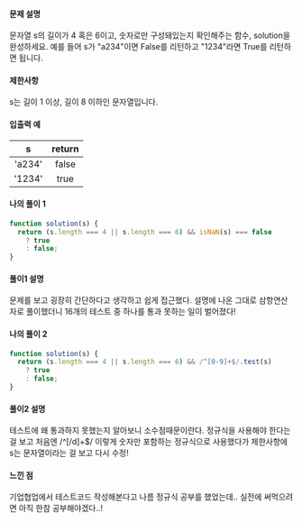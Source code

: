#### 문제 설명

문자열 s의 길이가 4 혹은 6이고, 숫자로만 구성돼있는지 확인해주는 함수, solution을 완성하세요. 예를 들어 s가 "a234"이면 False를 리턴하고 "1234"라면 True를 리턴하면 됩니다.

#### 제한사항

s는 길이 1 이상, 길이 8 이하인 문자열입니다.

#### 입출력 예

| **s**  | **return** |
| :----: | :--------: |
| 'a234' |   false    |
| '1234' |    true    |

#### 나의 풀이 1

```js
function solution(s) {
  return (s.length === 4 || s.length === 6) && isNaN(s) === false
    ? true
    : false;
}
```

#### 풀이1 설명

문제를 보고 굉장히 간단하다고 생각하고 쉽게 접근했다.
설명에 나온 그대로 삼항연산자로 풀이했더니 16개의 테스트 중 하나를 통과 못하는 일이 벌어졌다!

#### 나의 풀이 2

```js
function solution(s) {
  return (s.length === 4 || s.length === 6) && /^[0-9]+$/.test(s)
    ? true
    : false;
}
```

#### 풀이2 설명

테스트에 왜 통과하지 못했는지 알아보니 소수점때문이란다.
정규식을 사용해야 한다는 걸 보고 처음엔 /^[/d]+$/ 이렇게 숫자만 포함하는 정규식으로 사용했다가 제한사항에 s는 문자열이라는 걸 보고 다시 수정!

#### 느낀 점

기업협업에서 테스트코드 작성해본다고 나름 정규식 공부를 했었는데.. 실전에 써먹으려면 아직 한참 공부해야겠다..!
